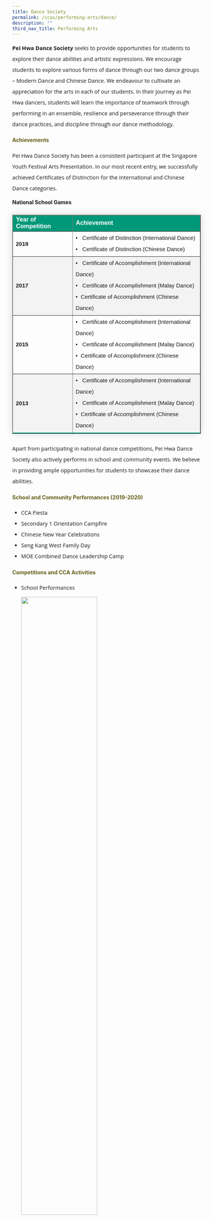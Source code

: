 ```yaml
---
title: Dance Society
permalink: /ccas/performing-arts/dance/
description: ""
third_nav_title: Performing Arts
---
```

<p style="font-size:14.5px; line-height:2;font-family:Open Sans;"><strong>Pei Hwa Dance Society</strong> seeks to provide opportunities for students to explore their dance abilities and artistic expressions. We encourage students to explore various forms of dance through our two dance groups &ndash; Modern Dance and Chinese Dance. We endeavour to cultivate an appreciation for the arts in each of our students. In their journey as Pei Hwa dancers, students will learn the importance of teamwork through performing in an ensemble, resilience and perseverance through their dance practices, and discipline through our dance methodology.</p>

<h4 style="color:#635f1a;font-weight:bold">Achievements</h4>
<p style="font-size:14.5px; line-height:2;margin-top:15px; font-family:Open Sans">Pei Hwa Dance Society has been a consistent participant at the Singapore Youth Festival Arts Presentation. In our most recent entry, we successfully achieved Certificates of Distinction for the International and Chinese Dance categories.</p>

<table border="1" style="border-collapse: collapse;margin: 25px 0;font-size:15px;font-family: sans-serif;box-shadow: 0 0 20px rgba(0, 0, 0, 0.15);">
<thead style="background-color: #009879; font-weight: bold; font-size: 16px;">
<tr>
				<td style="text-align:left;color:white;">Year of Competition</td>
				<td style="text-align:left;color:white;">Achievement</td>
			</tr>
</thead>

<tbody>
<tr style="margin-top:15px;font-size:17px;"><strong>National School Games</strong></tr>
<tr>
		<td>
			<strong>2019</strong>
		</td>
		<td style="font-size:15px; line-height:2">
				&#8226; &nbsp; Certificate of Distinction (International Dance)<br>
				&#8226; &nbsp; Certificate of Distinction (Chinese Dance)<br>
		</td>
</tr>
									
<tr style="background-color:#f3f3f3;">
		<td>
			<strong>2017</strong>
		</td>
		<td style="font-size:15px; line-height:2">
				&#8226; &nbsp; Certificate of Accomplishment (International Dance)<br>
				&#8226; &nbsp; Certificate of Accomplishment (Malay Dance)<br>
				&#8226;&nbsp; Certificate of Accomplishment (Chinese Dance)<br>
		</td>
</tr>
	
<tr>
		<td>
			<strong>2015</strong>
		</td>
		<td style="font-size:15px; line-height:2">
				&#8226; &nbsp; Certificate of Accomplishment (International Dance)<br>
				&#8226; &nbsp; Certificate of Accomplishment (Malay Dance)<br>
				&#8226;&nbsp; Certificate of Accomplishment (Chinese Dance)<br>
		</td>
</tr>
									
<tr style="background-color:#f3f3f3;border-bottom: 2px solid #009879;">
		<td>
			<strong>2013</strong>
		</td>
		<td style="font-size:15px; line-height:2">
				&#8226; &nbsp; Certificate of Accomplishment (International Dance)<br>
				&#8226; &nbsp; Certificate of Accomplishment (Malay Dance)<br>
				&#8226;&nbsp; Certificate of Accomplishment (Chinese Dance)<br>
		</td>
	</tr>
	
</tbody>
</table>
	
<p style="margin-top:15px;font-size:14.5px; line-height:2;font-family:Open Sans;">Apart from participating in national dance competitions, Pei Hwa Dance Society also actively performs in school and community events. We believe in providing ample opportunities for students to showcase their dance abilities.</p>

<h4 style="color:#635f1a;font-weight:bold">School and Community Performances (2019-2020)</h4>

<ul style="margin-top:5px;">
		<li style="font-size:14.5px; line-height:2;font-family:Open Sans;">CCA Fiesta</li>
		<li style="font-size:14.5px; line-height:2;font-family:Open Sans;"> Secondary 1 Orientation Campfire</li>
		<li style="font-size:14.5px; line-height:2;font-family:Open Sans;"> Chinese New Year Celebrations</li>
		<li style="font-size:14.5px; line-height:2;font-family:Open Sans;"> Seng Kang West Family Day</li>
		<li style="font-size:14.5px; line-height:2;font-family:Open Sans;"> MOE Combined Dance Leadership Camp</li>
	</ul>
	
<h4 style="color:#635f1a;font-weight:bold">Competitions and CCA Activities</h4>
<ul style="margin-top:5px;">
		<li style="font-size:14.5px; line-height:2;font-family:Open Sans;">School Performances<br>
			<img style="width: 65%;margin-top:10px;" src="/images/dance1.jpg" /><p style="text-align: center; font-size:13px;margin-top:5px;">Teachers&rsquo; Day Performance 2019</p>
		</li>
		<li style="font-size:14.5px; line-height:2;font-family:Open Sans;"> Community Events<br>
			<img style="width: 65%; margin-top:10px;" src="/images/dance2.jpg" /><p style="text-align: center; font-size:13px;margin-top:5px;">Performance at Anchorvale Community Club 2018</p><br>
			<img style="width: 65%; margin-top:10px;"  src="/images/dance3.jpg" /><p style="text-align: center; font-size:13px;margin-top:5px;">Performance at Seng Kang West Family Day 2019</p>
		</li>
		<li style="font-size:14.5px; line-height:2;font-family:Open Sans;"> National Competitions<br>
			<img style="width: 65%; margin-top:10px;" src="/images/dance5.jpg" /><p style="text-align: center; font-size:13px;margin-top:5px;">SYF (International Dance) 2019</p><br>
			<img style="width: 65%; margin-top:10px;" src="/images/dance4.jpg"  /><p style="text-align: center; font-size:13px;margin-top:5px;">SYF (Chinese Dance) 2019</p>
		</li>
</ul>


<h4 style="color:#635f1a;font-weight:bold;margin-bottom:-25px;">Student Testimonials</h4>
<blockquote style="font-size: 15px;
  width:100%;
  margin:50px auto;
  font-family:Open Sans;
  font-style:italic;
  color: #555555;
  padding:1.2em 25px 1.2em 25px;
  border-left:8px solid #78C0A8 ;
  line-height:1.6;
  position: relative;
  background:#EDEDED;">
"In Pei Hwa Dance Society, we perform as an ensemble. Above all, we value the importance of camaraderie, harmony and unity. The bonds that are forged through hours of dance practices together, leave an indelible mark on every Pei Hwa dancer. Even upon graduation, our dancers remain tight-knit and supportive of one another.
	<br>
	<br>
	We also lead a strong and robust mentorship programme. Our dance seniors and alumni are ever ready to dedicate their time and effort towards guiding and mentoring their dance juniors. In Pei Hwa Dance Society, everyone strives towards a common goal, and no student gets left behind."
	<img align="center" alt="" src="/images/dance6.png" style="width:70%; margin-top:10px"><br>
	<img align="center" alt="" src="/images/dance7.png" style="width:70%;">
	</blockquote>

<h4 style="color:#635f1a;font-weight:bold">CCA Details</h4>
<table border="1" style="width:100%;">
	<tbody>
		<tr>
			<td style="background-color: #54585d; font-weight: bold; font-size: 15px; border: 1px solid #54585d; color:white;border-bottom: 1px solid #dddddd;width:24%;">Teacher-In-Charge</td>
			<td style="border: 1px solid #dddfe1;font-size: 15px;">Mdm Tan Pan Ying Ranice</td>
		</tr>

<tr>
			<td style="background-color: #54585d; font-weight: bold; font-size: 15px; border: 1px solid #54585d;border-bottom: 1px solid #dddddd; color:white;">CCA Teacher(s)</td>
			<td style="border: 1px solid #dddfe1;font-size: 15px;">Ms Joanne Teo<br>Mrs Michelle Neo</td>
		</tr>

<tr>
			<td style="background-color: #54585d; font-weight: bold; font-size: 15px; border: 1px solid #54585d; color:white;border-bottom: 1px solid #dddddd;">CCA Schedule</td>
			<td style="border: 1px solid #dddfe1;font-size: 15px;">Tuesday, 3.30pm – 6.00pm<br>Friday, 2.30pm – 6.00pm</td>
		</tr>
		
<tr>
			<td style="background-color: #54585d; font-weight: bold; font-size: 15px; border: 1px solid #54585d; color:white;">Venues</td>
			<td style="border: 1px solid #dddfe1;font-size: 15px;">Odd Week: Res B, Res C, Res 4 &amp; Res 6 Classrooms <br>Even Week: Music Room &amp; Dance Studio</td>
		</tr>
		
</tbody>
	</table>